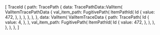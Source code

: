 [
    TraceId {
        path: TracePath {
            data: TracePathData::ValItem(
                ValItemTracePathData {
                    val_item_path: FugitivePath(
                        ItemPathId(
                            Id {
                                value: 472,
                            },
                        ),
                    ),
                },
            ),
        },
        data: ValItem(
            ValItemTraceData {
                path: TracePath(
                    Id {
                        value: 4,
                    },
                ),
                val_item_path: FugitivePath(
                    ItemPathId(
                        Id {
                            value: 472,
                        },
                    ),
                ),
            },
        ),
    },
]